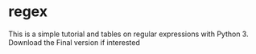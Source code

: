 # regex
This is a simple tutorial and tables on regular expressions with Python 3.
Download the Final version if interested
